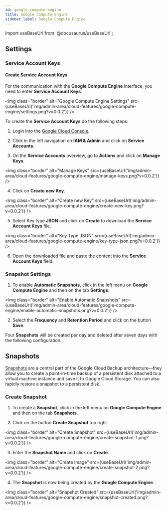 ```yaml
---
id: google-compute-engine
title: Google Compute Engine
sidebar_label: Google Compute Engine
---
```


import useBaseUrl from '@docusaurus/useBaseUrl';


## Settings

### Service Account Keys

#### Create Service Account Keys

For the communication with the **Google Compute Engine** interface, you need to enter **Service Account Keys**.

<img class="border" alt="Google Compute Engine Settings" src={useBaseUrl('img/admin-area/cloud-features/google-compute-engine/settings.png?v=0.0.2')} />

To create the **Service Account Keys** do the following steps:

1. Login into the [Google Cloud Console](https://console.cloud.google.com/).

2. Click in the left navigation on **IAM & Admin** and click on **Service Accounts**.

3. On the **Service Accounts** overview, go to **Actions** and click on **Manage Keys**.

<img class="border" alt="Manage Keys" src={useBaseUrl('img/admin-area/cloud-features/google-compute-engine/manage-keys.png?v=0.0.2')} />

4. Click on **Create new Key**.

<img class="border" alt="Create new Key" src={useBaseUrl('img/admin-area/cloud-features/google-compute-engine/create-new-key.png?v=0.0.2')} />

5. Select Key type **JSON** and click on **Create** to download the **Service Account Keys** file.

<img class="border" alt="Key Type JSON" src={useBaseUrl('img/admin-area/cloud-features/google-compute-engine/key-type-json.png?v=0.0.2')} />

6. Open the downloaded file and paste the content into the **Service Account Keys** field.

### Snapshot Settings

1. To enable **Automatic Snapshots**, click in the left menu on **Google Compute Engine** and then on the tab **Settings**.

<img class="border" alt="Enable Automatic Snapshots" src={useBaseUrl('img/admin-area/cloud-features/google-compute-engine/enable-automatic-snapshots.png?v=0.0.2')} />

2. Select the **Frequency** and **Retention Period** and click on the button **Save**.

Four **Snapshots** will be created per day and deleted after seven days with the following configuration.

## Snapshots

[Snapshots](https://cloud.google.com/compute/docs/disks/create-snapshots) are a central part of the Google Cloud Backup architecture—they allow you to create a point-in-time backup 
of a persistent disk attached to a virtual machine instance and save it to Google Cloud Storage. 
You can also rapidly restore a snapshot to a persistent disk.

### Create Snapshot

1. To create a **Snapshot**, click in the left menu on **Google Compute Engine** and then on the tab **Snapshots**.

2. Click on the button **Create Snapshot** top right.

<img class="border" alt="Create Snapshot" src={useBaseUrl('img/admin-area/cloud-features/google-compute-engine/create-snapshot-1.png?v=0.0.2')} />

3. Enter the **Snapshot Name** and click on **Create**.

<img class="border" alt="Create Image" src={useBaseUrl('img/admin-area/cloud-features/google-compute-engine/create-snapshot-2.png?v=0.0.2')} />

4. The **Snapshot** is now being created by the **Google Compute Engine**.

<img class="border" alt="Snapshot Created" src={useBaseUrl('img/admin-area/cloud-features/google-compute-engine/snapshot-created.png?v=0.0.2')} />